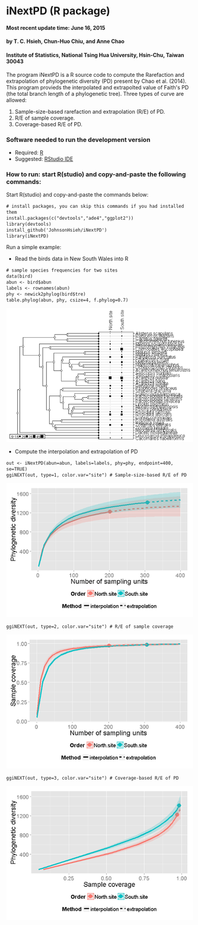 iNextPD (R package)
===================

<h4>
Most recent update time: June 16, 2015
</h4>
<h4>
by T. C. Hsieh, Chun-Huo Chiu, and Anne Chao
</h4>
<h4>
Institute of Statistics, National Tsing Hua University, Hsin-Chu, Taiwan
30043
</h4>
The program iNextPD is a R source code to compute the Rarefaction and
extrapolation of phylogenetic diversity (PD) present by Chao et al.
(2014). This program provieds the interpolated and extrapolted value of
Faith's PD (the total branch length of a phylogenetic tree). Three types
of curve are allowed:

1.  Sample-size-based rarefaction and extrapolation (R/E) of PD.
2.  R/E of sample coverage.
3.  Coverage-based R/E of PD.

### Software needed to run the development version

-   Required: [R](http://cran.rstudio.com/)
-   Suggested: [RStudio IDE](http://www.rstudio.com/ide/download/)

### How to run: start R(studio) and copy-and-paste the following commands:

Start R(studio) and copy-and-paste the commands below:

    # install packages, you can skip this commands if you had installed them
    install.packages(c("devtools","ade4","ggplot2"))
    library(devtools)
    install_github('JohnsonHsieh/iNextPD')
    library(iNextPD)

Run a simple example:

-   Read the birds data in New South Wales into R

<!-- -->

    # sample species frequencies for two sites
    data(bird)
    abun <- bird$abun
    labels <- rownames(abun)
    phy <- newick2phylog(bird$tre)
    table.phylog(abun, phy, csize=4, f.phylog=0.7)

![](./README_files/figure-markdown_strict/PlotTree-1.png)

-   Compute the interpolation and extrapolation of PD

<!-- -->

    out <- iNextPD(abun=abun, labels=labels, phy=phy, endpoint=400, se=TRUE)
    ggiNEXT(out, type=1, color.var="site") # Sample-size-based R/E of PD

![](./README_files/figure-markdown_strict/iNextPD-1.png)

    ggiNEXT(out, type=2, color.var="site") # R/E of sample coverage

![](./README_files/figure-markdown_strict/iNextPD-2.png)

    ggiNEXT(out, type=3, color.var="site") # Coverage-based R/E of PD

![](./README_files/figure-markdown_strict/iNextPD-3.png)
